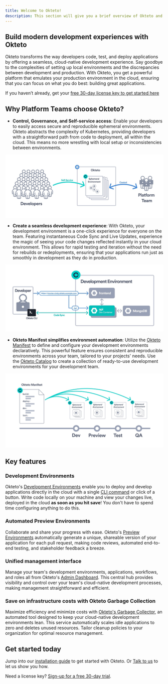 ```yaml
---
title: Welcome to Okteto!
description: This section will give you a brief overview of Okteto and its features
---
```


## Build modern development experiences with Okteto
Okteto transforms the way developers code, test, and deploy applications by offering a seamless, cloud-native development experience. Say goodbye to the complexities of setting up local environments and the discrepancies between development and production. With Okteto, you get a powerful platform that emulates your production environment in the cloud, ensuring that you can focus on what you do best: building great applications.

If you haven’t already, get your [free 30-day license key to get started here](https://www.okteto.com/free-trial/)

## Why Platform Teams choose Okteto?
- **Control, Governance, and Self-service access**: Enable your developers to easily access secure and reproducible ephemeral environments. Okteto abstracts the complexity of Kubernetes, providing developers with a straightforward path from code to deployment, all within the cloud. This means no more wrestling with local setup or inconsistencies between environments.

![Platform team using Okteto diagram](../../static/img/platform-team-diagram.jpg)

- **Create a seamless development experience**: With Okteto, your development environment is a one-click experience for everyone on the team. Featuring instantaneous Code Sync and Live Updates, experience the magic of seeing your code changes reflected instantly in your cloud environment. This allows for rapid testing and iteration without the need for rebuilds or redeployments, ensuring that your applications run just as smoothly in development as they do in production.

![Developing with Okteto Example](../../static/img/dev-environment-example.jpg)

- **Okteto Manifest simplifies environment automation**: Utilize the [Okteto Manifest](manifest/overview-manifest.mdx) to define and configure your development environments declaratively. This powerful feature ensures consistent and reproducible environments across your team, tailored to your projects' needs. Use the [Okteto Catalog](deploy/deploy-from-catalog.mdx) to create a collection of ready-to-use development environments for your development team.

![Platform team using Okteto diagram](../../static/img/manifest.jpg)

## Key features

### Development Environments
Okteto's [Development Environments](deploy/development-environments.mdx) enable you to deploy and develop applications directly in the cloud with a single [CLI command](core/using-okteto-cli.mdx) or click of a button. Write code locally on your machine and view your changes live, deployed in the cloud **as soon as you hit save**! You don't have to spend time configuring anything to do this.

### Automated Preview Environments
Collaborate and share your progress with ease. Okteto's [Preview Environments](preview/overview.mdx) automatically generate a unique, shareable version of your application for each pull request, making code reviews, automated end-to-end testing, and stakeholder feedback a breeze.

### Unified management interface
Manage your team's development environments, applications, workflows, and roles all from Okteto's [Admin Dashboard](admin/dashboard.mdx). This central hub provides visibility and control over your team's cloud-native development processes, making management straightforward and efficient.

### Save on infrastructure costs with Okteto Garbage Collection
Maximize efficiency and minimize costs with [Okteto's Garbage Collector](admin/cleanup.mdx), an automated tool designed to keep your cloud-native development environments lean. This service automatically scales idle applications to zero and deletes unused resources. Tailor cleanup policies to your organization for optimal resource management.

## Get started today
Jump into our [installation guide](get-started/overview.mdx) to get started with Okteto. Or [Talk to us](https://okteto.com/schedule/) to let us show you how.

Need a license key? [Sign-up for a free 30-day trial](https://www.okteto.com/free-trial/).